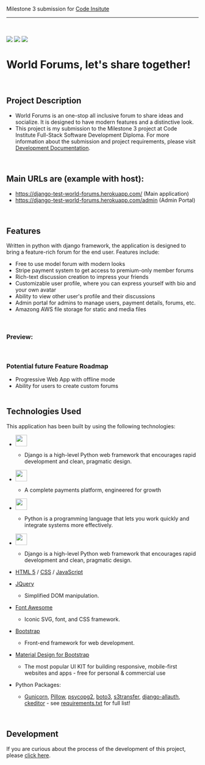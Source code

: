 Milestone 3 submission for [Code Insitute](https://codeinstitute.net)

---

<br><br>
<img src="https://img.shields.io/github/last-commit/patrickpulfer/Code-Institute-M4?style=for-the-badge">
<img src="https://img.shields.io/github/repo-size/patrickpulfer/Code-Institute-M4?style=for-the-badge">
<img src="https://img.shields.io/github/languages/count/patrickpulfer/Code-Institute-M4?style=for-the-badge">

# World Forums, let's share together!
<br>

## Project Description
- World Forums is an one-stop all inclusive forum to share ideas and socialize. It is designed to have modern features and a distinctive look.
- This project is my submission to the Milestone 3 project at Code Institute Full-Stack Software Development Diploma. For more information about the submission and project requirements, please visit [Development Documentation](./documentation/development.md).

<br>

## Main URLs are (example with host):
- https://django-test-world-forums.herokuapp.com/ (Main application)
- https://django-test-world-forums.herokuapp.com/admin (Admin Portal)

<br>

## Features
Written in python with django framework, the application is designed to bring a feature-rich forum for the end user. Features include:
- Free to use model forum with modern looks
- Stripe payment system to get access to premium-only member forums
- Rich-text discussion creation to impress your friends
- Customizable user profile, where you can express yourself with bio and your own avatar
- Ability to view other user's profile and their discussions
- Admin portal for admins to manage users, payment details, forums, etc.
- Amazong AWS file storage for static and media files
<br>

### Preview:

<br>

### Potential future Feature Roadmap

- Progressive Web App with offline mode
- Ability for users to create custom forums
  <br><br>

## Technologies Used

This application has been built by using the following technologies:

- <a href="https://www.djangoproject.com/"><img height="30" src="https://cdn.svgporn.com/logos/django.svg"></a>
    - Django is a high-level Python web framework that encourages rapid development and clean, pragmatic design.

- <a href="https://stripe.com/en-ie/payments"><img height="30" src="https://cdn.svgporn.com/logos/stripe.svg"></a>
    - A complete payments platform, engineered for growth

- <a href="https://www.python.org/"><img height="30" src="https://cdn.svgporn.com/logos/python.svg"></a>
    - Python is a programming language that lets you work quickly and integrate systems more effectively.

- <a href="https://www.djangoproject.com/"><img height="30" src="https://cdn.svgporn.com/logos/html-5.svg"></a>
    - Django is a high-level Python web framework that encourages rapid development and clean, pragmatic design.
- [HTML 5](https://www.w3.org/TR/2008/WD-html5-20080122/) / [CSS](https://www.w3.org/Style/CSS/Overview.en.html) / [JavaScript](https://262.ecma-international.org/10.0/index.html)
- [JQuery](https://jquery.com)
  - Simplified DOM manipulation.
- [Font Awesome](https://fontawesome.com/)
  - Iconic SVG, font, and CSS framework.
- [Bootstrap](https://getbootstrap.com/)
  - Front-end framework for web development.
- [Material Design for Bootstrap](https://mdbootstrap.com/)
  - The most popular UI KIT for building responsive, mobile-first websites and apps - free for personal & commercial use
- Python Packages:
    - [Gunicorn](https://pypi.org/project/gunicorn/), [Pillow](https://pypi.org/project/Pillow/), [psycopg2](https://pypi.org/project/psycopg2/), [boto3](https://pypi.org/project/boto3/), [s3transfer](https://pypi.org/project/s3transfer/), [django-allauth](https://github.com/pennersr/django-allauth), [ckeditor](https://ckeditor.com/) - see [requirements.txt](https://github.com/patrickpulfer/Code-Institute-M4/blob/main/requirements.txt) for full list!

<br>

## Development

If you are curious about the process of the development of this project, please [click here](./documentation/development.md).
<br><br>